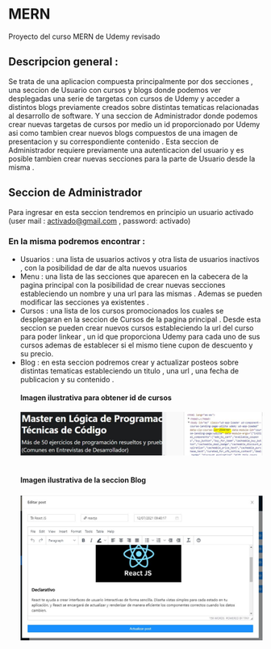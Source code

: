 # MERN
Proyecto del curso MERN de Udemy revisado

## Descripcion general : 

Se trata de una aplicacion compuesta principalmente por dos secciones , una seccion de Usuario con cursos y blogs donde podemos ver desplegadas una serie de targetas con cursos de Udemy y acceder a distintos blogs previamente creados sobre distintas tematicas relacionadas al desarrollo de software. 
Y una seccion de Administrador donde podemos crear nuevas targetas de cursos por medio un id proporcionado por Udemy asi como tambien crear nuevos blogs compuestos de una imagen de presentacion y su correspondiente contenido .
Esta seccion de Administrador requiere previamente una autenticacion del usuario y es posible tambien crear nuevas secciones para la parte de Usuario desde la misma . 

## Seccion de Administrador
 Para ingresar en esta seccion tendremos en principio un usuario activado (user mail : activado@gmail.com , password: activado)
### En la misma podremos encontrar :
<ul>
<li>
Usuarios : una lista de usuarios activos y otra lista de usuarios inactivos , con la posibilidad de dar de alta nuevos usuarios 
<li>
Menu : una lista de las secciones que aparecen en la cabecera de la pagina principal con la posibilidad de crear nuevas secciones estableciendo un nombre y una url para las mismas . Ademas se pueden modificar las secciones ya existentes . 
<li>
Cursos : una lista de los cursos promocionados los cuales se desplegaran en la seccion de Cursos de la pagina principal . Desde esta seccion se pueden crear nuevos cursos estableciendo la url del curso para poder linkear , un id que proporciona Udemy para cada uno de sus cursos ademas de establecer si el mismo tiene cupon de descuento y su precio.
 <li>
  Blog : en esta seccion podremos crear y actualizar posteos sobre distintas tematicas estableciendo un titulo , una url , una fecha de publicacion y su contenido . 
 <br/>
 
 <h4> Imagen ilustrativa para obtener id de cursos<h4/>

       
  <img src='https://github.com/LeonardoPuchetta/Aplicacion-de-Curso-MERN-/blob/main/Captura3.JPG'>
  
  <br/>
  <br/>
  <h4> Imagen ilustrativa de la seccion Blog<h4/>

       
  <img src='https://github.com/LeonardoPuchetta/Aplicacion-de-Curso-MERN-/blob/main/Captura4.JPG'>
 

   
 <ul/> 
  
